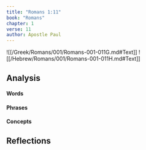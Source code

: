 ```yaml
---
title: "Romans 1:11"
book: "Romans"
chapter: 1
verse: 11
author: Apostle Paul
---
```

![[/Greek/Romans/001/Romans-001-011G.md#Text]]
![[/Hebrew/Romans/001/Romans-001-011H.md#Text]]

## Analysis

#### Words

#### Phrases

#### Concepts

## Reflections
